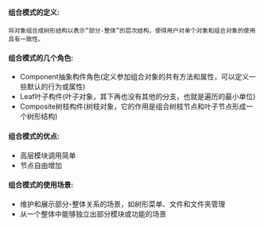 #### 组合模式的定义:
``将对象组合成树形结构以表示“部分-整体”的层次结构，使得用户对单个对象和组合对象的使用具有一致性。``

#### 组合模式的几个角色:
* Component抽象构件角色(定义参加组合对象的共有方法和属性，可以定义一些默认的行为或属性)
* Leaf叶子构件(叶子对象，其下再也没有其他的分支，也就是遍历的最小单位)
* Composite树枝构件(树枝对象，它的作用是组合树枝节点和叶子节点形成一个树形结构)

#### 组合模式的优点:
* 高层模块调用简单
* 节点自由增加

#### 组合模式的使用场景:
* 维护和展示部分-整体关系的场景，如树形菜单、文件和文件夹管理
* 从一个整体中能够独立出部分模块或功能的场景